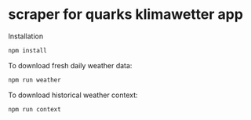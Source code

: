 # scraper for quarks klimawetter app

Installation

```sh
npm install
```

To download fresh daily weather data:

```sh
npm run weather
```

To download historical weather context:

```sh
npm run context
```
